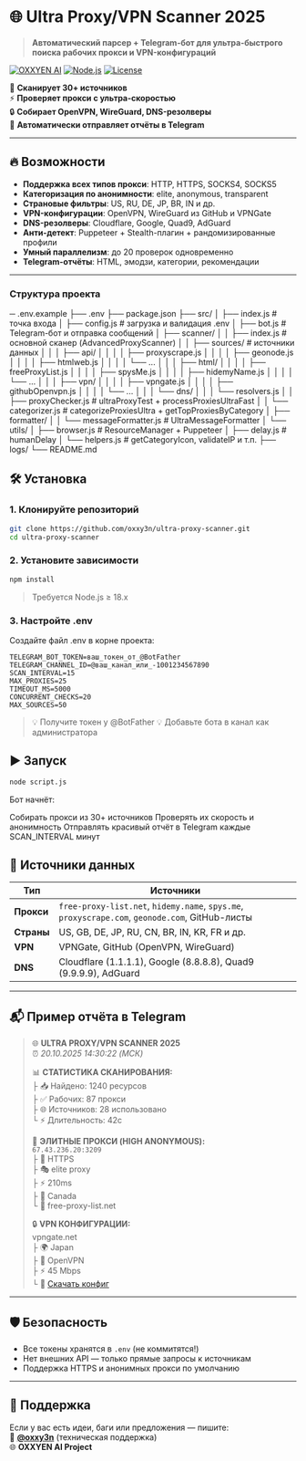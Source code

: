 # 🌐 Ultra Proxy/VPN Scanner 2025  
> **Автоматический парсер + Telegram-бот для ультра-быстрого поиска рабочих прокси и VPN-конфигураций**

[![OXXYEN AI](https://img.shields.io/badge/OXXYEN%20AI-%D0%98%D0%BD%D1%82%D0%B5%D0%BB%D0%BB%D0%B5%D0%BA%D1%82-%2300f?style=for-the-badge)](https://t.me/oxxy3n)
[![Node.js](https://img.shields.io/badge/Node.js-%E2%89%A518.x-green?logo=node.js&style=flat)]()
[![License](https://img.shields.io/badge/License-MIT-blue.svg)]()

🚀 **Сканирует 30+ источников**  
⚡ **Проверяет прокси с ультра-скоростью**  
🔒 **Собирает OpenVPN, WireGuard, DNS-резолверы**  
🤖 **Автоматически отправляет отчёты в Telegram**

---

## 🔥 Возможности

- **Поддержка всех типов прокси**: HTTP, HTTPS, SOCKS4, SOCKS5  
- **Категоризация по анонимности**: elite, anonymous, transparent  
- **Страновые фильтры**: US, RU, DE, JP, BR, IN и др.  
- **VPN-конфигурации**: OpenVPN, WireGuard из GitHub и VPNGate  
- **DNS-резолверы**: Cloudflare, Google, Quad9, AdGuard  
- **Анти-детект**: Puppeteer + Stealth-плагин + рандомизированные профили  
- **Умный параллелизм**: до 20 проверок одновременно  
- **Telegram-отчёты**: HTML, эмодзи, категории, рекомендации  

---

### Структура проекта 

─ .env.example
├── .env
├── package.json
├── src/
│   ├── index.js                     # точка входа
│   ├── config.js                    # загрузка и валидация .env
│   ├── bot.js                       # Telegram-бот и отправка сообщений
│   ├── scanner/
│   │   ├── index.js                 # основной сканер (AdvancedProxyScanner)
│   │   ├── sources/                 # источники данных
│   │   │   ├── api/
│   │   │   │   ├── proxyscrape.js
│   │   │   │   ├── geonode.js
│   │   │   │   ├── htmlweb.js
│   │   │   │   └── ...
│   │   │   ├── html/
│   │   │   │   ├── freeProxyList.js
│   │   │   │   ├── spysMe.js
│   │   │   │   ├── hidemyName.js
│   │   │   │   └── ...
│   │   │   ├── vpn/
│   │   │   │   ├── vpngate.js
│   │   │   │   ├── githubOpenvpn.js
│   │   │   │   └── ...
│   │   │   └── dns/
│   │   │       └── resolvers.js
│   │   ├── proxyChecker.js          # ultraProxyTest + processProxiesUltraFast
│   │   └── categorizer.js           # categorizeProxiesUltra + getTopProxiesByCategory
│   ├── formatter/
│   │   └── messageFormatter.js      # UltraMessageFormatter
│   └── utils/
│       ├── browser.js               # ResourceManager + Puppeteer
│       ├── delay.js                 # humanDelay
│       └── helpers.js               # getCategoryIcon, validateIP и т.п.
├── logs/
└── README.md

## 🛠️ Установка

### 1. Клонируйте репозиторий
```bash
git clone https://github.com/oxxy3n/ultra-proxy-scanner.git
cd ultra-proxy-scanner
```
### 2. Установите зависимости
```bash
npm install
```
> Требуется Node.js ≥ 18.x 

### 3. Настройте .env

Создайте файл .env в корне проекта:

```
TELEGRAM_BOT_TOKEN=ваш_токен_от_@BotFather
TELEGRAM_CHANNEL_ID=@ваш_канал_или_-1001234567890
SCAN_INTERVAL=15
MAX_PROXIES=25
TIMEOUT_MS=5000
CONCURRENT_CHECKS=20
MAX_SOURCES=50
```
> 💡 Получите токен у @BotFather
> 💡 Добавьте бота в канал как администратора 

## ▶️ Запуск

```bash
node script.js
```

Бот начнёт:

Собирать прокси из 30+ источников
Проверять их скорость и анонимность
Отправлять красивый отчёт в Telegram каждые SCAN_INTERVAL минут

## 🧠 Источники данных

| Тип       | Источники                                                                 |
|-----------|---------------------------------------------------------------------------|
| **Прокси** | `free-proxy-list.net`, `hidemy.name`, `spys.me`, `proxyscrape.com`, `geonode.com`, GitHub-листы |
| **Страны** | US, GB, DE, JP, RU, CN, BR, IN, KR, FR и др.                              |
| **VPN**    | VPNGate, GitHub (OpenVPN, WireGuard)                                      |
| **DNS**    | Cloudflare (1.1.1.1), Google (8.8.8.8), Quad9 (9.9.9.9), AdGuard          |

---

## 📬 Пример отчёта в Telegram

> 🌐 **ULTRA PROXY/VPN SCANNER 2025**  
> ⏰ *20.10.2025 14:30:22 (МСК)*  
>  
> 📊 **СТАТИСТИКА СКАНИРОВАНИЯ:**  
> ├ 📥 Найдено: 1240 ресурсов  
> ├ ✅ Рабочих: 87 прокси  
> ├ 🌐 Источников: 28 использовано  
> └ ⚡ Длительность: 42с  
>  
> 🎯 **ЭЛИТНЫЕ ПРОКСИ (HIGH ANONYMOUS):**  
> `67.43.236.20:3209`  
> ├ 🔧 HTTPS  
> ├ 🎭 elite proxy  
> ├ ⚡ 210ms  
> ├ 📍 Canada  
> └ 🔗 free-proxy-list.net  
>  
> 🔒 **VPN КОНФИГУРАЦИИ:**  
> vpngate.net  
> ├ 🌍 Japan  
> ├ 🔧 OpenVPN  
> ├ ⚡ 45 Mbps  
> └ 📎 [Скачать конфиг](http://...)

---

## 🛡️ Безопасность

- Все токены хранятся в `.env` (не коммитятся!)  
- Нет внешних API — только прямые запросы к источникам  
- Поддержка HTTPS и анонимных прокси по умолчанию  

---

## 🤝 Поддержка

Если у вас есть идеи, баги или предложения — пишите:  
👤 **[@oxxy3n](https://t.me/oxxy3n)** (техническая поддержка)  
🌐 **OXXYEN AI Project**
